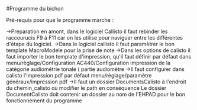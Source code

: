 #Programme du bichon

Pré-requis pour que le programme marche :

->Preparation en amont, dans le logiciel Callisto il faut rebinder les raccourucis F9 à F11 
car on les utilise pour naviguer entre les différentes d'étape du logiciel.
->Dans le logiciel callisto il faut paramètrer le bon template MacroModele pour la prise de note
->Dans les options de calisto il faut importer le bon template d'impression, qu'il faut définir par défaut
dans menu/règlage/Configuration AC440/Configuration impression de la catégorie audiométrie tonale (
partie audiomètre
->Il faut configurer dans calisto l'impression pdf par défaut menu/règlage/paramètre généraux/impression pdf
->Il faut un dossier DocumentsCalisto à l'endroit du chemin_calisto où modifier le path en conséquence
Le dossier DocumentCalisto doit contenir un dossier au nom de l'EHPAD pour le bon fonctionnement du programme
